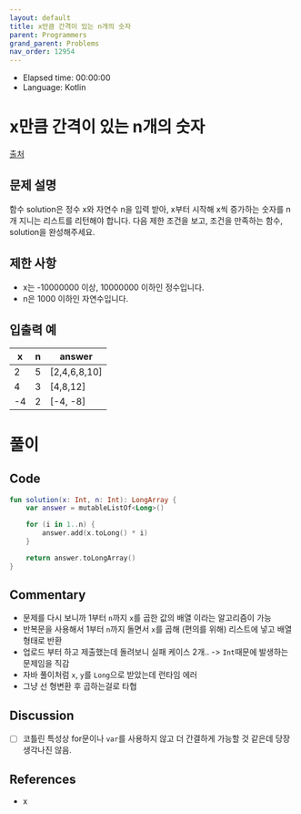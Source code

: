 ```yaml
---
layout: default
title: x만큼 간격이 있는 n개의 숫자
parent: Programmers
grand_parent: Problems
nav_order: 12954
---
```


- Elapsed time: 00:00:00
- Language: Kotlin

<!-- 문제 -->
# x만큼 간격이 있는 n개의 숫자

[출처](https://programmers.co.kr/learn/courses/30/lessons/12954?language=kotlin)

## 문제 설명

함수 solution은 정수 x와 자연수 n을 입력 받아, x부터 시작해 x씩 증가하는 숫자를 n개 지니는 리스트를 리턴해야 합니다. 다음 제한 조건을 보고, 조건을 만족하는 함수, solution을 완성해주세요.

## 제한 사항

- x는 -10000000 이상, 10000000 이하인 정수입니다.
- n은 1000 이하인 자연수입니다.

## 입출력 예

| x   | n   | answer       |
| --- | --- | ------------ |
| 2   | 5   | [2,4,6,8,10] |
| 4   | 3   | [4,8,12]     |
| -4  | 2   | [-4, -8]     |

<!-- 풀이 -->
# 풀이

## Code

``` kotlin
fun solution(x: Int, n: Int): LongArray {
    var answer = mutableListOf<Long>()

    for (i in 1..n) {
        answer.add(x.toLong() * i)
    }

    return answer.toLongArray()
}
```

## Commentary

- 문제를 다시 보니까 1부터 `n`까지 `x`를 곱한 값의 배열 이라는 알고리즘이 가능
- 반복문을 사용해서 1부터 `n`까지 돌면서 `x`를 곱해 (편의를 위해) 리스트에 넣고 배열 형태로 반환
- 업로드 부터 하고 제출했는데 돌려보니 실패 케이스 2개.. -> `Int`때문에 발생하는 문제임을 직감
- 자바 풀이처럼 `x`, `y`를 `Long`으로 받았는데 런타임 에러
- 그냥 선 형변환 후 곱하는걸로 타협

## Discussion

- [ ] 코틀린 특성상 for문이나 `var`를 사용하지 않고 더 간결하게 가능할 것 같은데 당장 생각나진 않음.

## References
- x